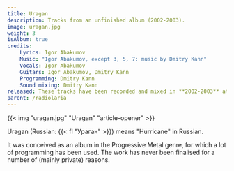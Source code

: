 ```yaml
---
title: Uragan
description: Tracks from an unfinished album (2002-2003).
image: uragan.jpg
weight: 3
isAlbum: true
credits:
    Lyrics: Igor Abakumov
    Music: "Igor Abakumov, except 3, 5, 7: music by Dmitry Kann"
    Vocals: Igor Abakumov
    Guitars: Igor Abakumov, Dmitry Kann
    Programming: Dmitry Kann
    Sound mixing: Dmitry Kann
released: These tracks have been recorded and mixed in **2002-2003** at DaleTech Records (Tyumen, Russia).
parent: /radiolaria
---
```


{{< img "uragan.jpg" "Uragan" "article-opener" >}}

Uragan (Russian: {{< fl "Ураган" >}}) means "Hurricane" in Russian.

It was conceived as an album in the Progressive Metal genre, for which a lot of programming has been used. The work has never been finalised for a number of (mainly private) reasons.
